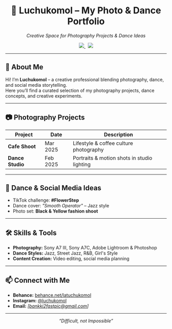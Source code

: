 <!-- HEADER -->
<h1 align="center">📸 Luchukomol – My Photo & Dance Portfolio</h1>
<p align="center">
  <em>Creative Space for Photography Projects & Dance Ideas</em>
</p>

<p align="center">
  <a href="https://www.behance.net/latuchukomol">
    <img src="https://img.shields.io/badge/Behance-Portfolio-1769ff?logo=behance&logoColor=white">
  </a>&nbsp;
  <a href="https://www.instagram.com/luchukomol/">
    <img src="https://img.shields.io/badge/Instagram-%40luchukomol-E4405F?logo=instagram&logoColor=white">
  </a>
</p>

---

## 🌟 About Me
Hi! I’m **Luchukomol** – a creative professional blending photography, dance, and social media storytelling.  
Here you’ll find a curated selection of my photography projects, dance concepts, and creative experiments.

---

## 📷 Photography Projects
| Project | Date | Description |
|---------|------|-------------|
| **Cafe Shoot** | Mar 2025 | Lifestyle & coffee culture photography |
| **Dance Studio** | Feb 2025 | Portraits & motion shots in studio lighting |

---

## 💃 Dance & Social Media Ideas
- TikTok challenge: **#FlowerStep**
- Dance cover: *"Smooth Operator"* – Jazz style
- Photo set: **Black & Yellow fashion shoot**

---

## 🛠 Skills & Tools
- **Photography:** Sony A7 III, Sony A7C, Adobe Lightroom & Photoshop  
- **Dance Styles:** Jazz, Street Jazz, R&B, Girl's Style  
- **Content Creation:** Video editing, social media planning  

---

## 📫 Connect with Me
- **Behance:** [behance.net/latuchukomol](https://www.behance.net/latuchukomol)  
- **Instagram:** [@luchukomol](https://www.instagram.com/luchukomol/)  
- **Email:** *[bankki2fastpic@gmail.com]*  

---

<p align="center">
  <em>“Difficult, not Impossible”</em>
</p>
